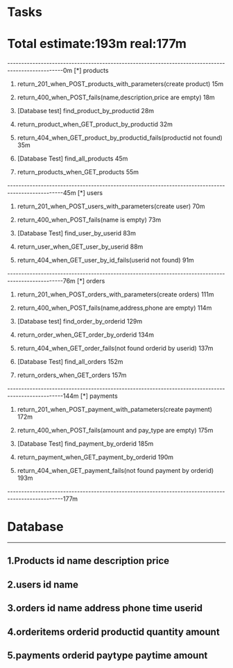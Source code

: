 # Tasks
# Total estimate:193m real:177m
--------------------------------------------------------------------------------------------------0m
[*] products                                                                                   

1. return_201_when_POST_products_with_parameters(create product)            15m    

2. return_400_when_POST_fails(name,description,price are empty)             18m    

3. [Database test] find_product_by_productid                                28m    

4. return_product_when_GET_product_by_productid                             32m    

5. return_404_when_GET_product_by_productid_fails(productid not found)      35m    

6. [Database Test] find_all_products                                        45m     

7. return_products_when_GET_products                                        55m     

--------------------------------------------------------------------------------------------------45m
[*] users                                                                                              

1. return_201_when_POST_users_with_parameters(create user)                  70m    

2. return_400_when_POST_fails(name is empty)                                73m     

3. [Database Test] find_user_by_userid                                      83m     

4. return_user_when_GET_user_by_userid                                      88m     

5. return_404_when_GET_user_by_id_fails(userid not found)                   91m     

--------------------------------------------------------------------------------------------------76m
[*] orders                                                                               

1. return_201_when_POST_orders_with_parameters(create orders)              111m    

2. return_400_when_POST_fails(name,address,phone are empty)                114m    

3. [Database test] find_order_by_orderid                                   129m    

4. return_order_when_GET_order_by_orderid                                  134m    

5. return_404_when_GET_order_fails(not found orderid by userid)            137m    

6. [Database Test] find_all_orders                                         152m     

7. return_orders_when_GET_orders                                           157m     

--------------------------------------------------------------------------------------------------144m
[*] payments                                                                             

1. return_201_when_POST_payment_with_patameters(create payment)            172m    

2. return_400_when_POST_fails(amount and pay_type are empty)               175m    

4. [Database Test] find_payment_by_orderid                                 185m    

5. return_payment_when_GET_payment_by_orderid                              190m    

6. return_404_when_GET_payment_fails(not found payment by orderid)         193m    

--------------------------------------------------------------------------------------------------177m





# Database
--------------------------------------------------------------------------------------------------
1.Products
    id
    name
    description
    price
--------------------------------------------------------------------------------------------------
2.users
    id
    name
--------------------------------------------------------------------------------------------------
3.orders
    id
    name
    address
    phone
    time
    userid
--------------------------------------------------------------------------------------------------
4.orderitems
    orderid
    productid
    quantity
    amount
--------------------------------------------------------------------------------------------------
5.payments
    orderid
    paytype
    paytime
    amount
--------------------------------------------------------------------------------------------------








